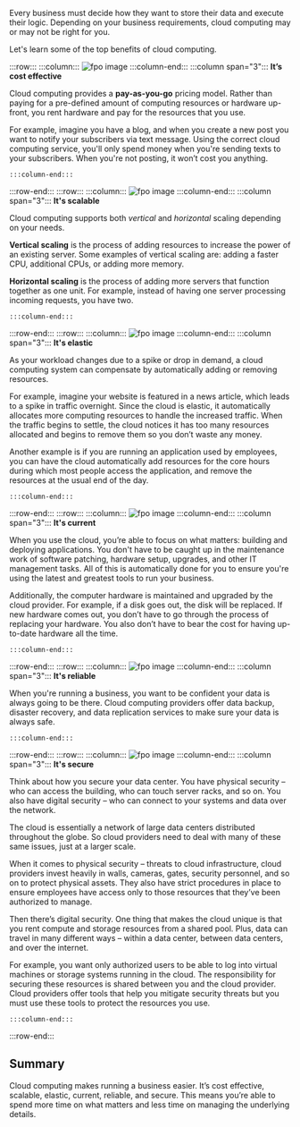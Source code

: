 Every business must decide how they want to store their data and execute their logic. Depending on your business requirements, cloud computing may or may not be right for you.

Let's learn some of the top benefits of cloud computing.

:::row:::
    :::column:::
        ![fpo image](../media/3-cost-effective.png)
    :::column-end:::
    :::column span="3":::
        **It’s cost effective**

Cloud computing provides a **pay-as-you-go** pricing model. Rather than paying for a pre-defined amount of computing resources or hardware up-front, you rent hardware and pay for the resources that you use.

For example, imagine you have a blog, and when you create a new post you want to notify your subscribers via text message. Using the correct cloud computing service, you'll only spend money when you're sending texts to your subscribers. When you're not posting, it won’t cost you anything.

    :::column-end:::
:::row-end:::
:::row:::
    :::column:::
        ![fpo image](../media/3-scalable.png)
    :::column-end:::
    :::column span="3":::
        **It's scalable**

Cloud computing supports both _vertical_ and _horizontal_ scaling depending on your needs.

**Vertical scaling** is the process of adding resources to increase the power of an existing server. Some examples of vertical scaling are: adding a faster CPU, additional CPUs, or adding more memory.

**Horizontal scaling** is the process of adding more servers that function together as one unit. For example, instead of having one server processing incoming requests, you have two.

    :::column-end:::
:::row-end:::
:::row:::
    :::column:::
        ![fpo image](../media/3-elastic.png)
    :::column-end:::
    :::column span="3":::
        **It's elastic**

As your workload changes due to a spike or drop in demand, a cloud computing system can compensate by automatically adding or removing resources.

For example, imagine your website is featured in a news article, which leads to a spike in traffic overnight. Since the cloud is elastic, it automatically allocates more computing resources to handle the increased traffic. When the traffic begins to settle, the cloud notices it has too many resources allocated and begins to remove them so you don’t waste any money.

Another example is if you are running an application used by employees, you can have the cloud automatically add resources for the core hours during which most people access the application, and remove the resources at the usual end of the day.

    :::column-end:::
:::row-end:::
:::row:::
    :::column:::
        ![fpo image](../media/3-current.png)
    :::column-end:::
    :::column span="3":::
        **It's current**

When you use the cloud, you’re able to focus on what matters: building and deploying applications. You don't have to be caught up in the maintenance work of software patching, hardware setup, upgrades, and other IT management tasks. All of this is automatically done for you to ensure you're using the latest and greatest tools to run your business.

Additionally, the computer hardware is maintained and upgraded by the cloud provider. For example, if a disk goes out, the disk will be replaced. If new hardware comes out, you don’t have to go through the process of replacing your hardware. You also don’t have to bear the cost for having up-to-date hardware all the time.

    :::column-end:::
:::row-end:::
:::row:::
    :::column:::
        ![fpo image](../media/3-reliable.png)
    :::column-end:::
    :::column span="3":::
        **It's reliable**

When you're running a business, you want to be confident your data is always going to be there. Cloud computing providers offer data backup, disaster recovery, and data replication services to make sure your data is always safe.

    :::column-end:::
:::row-end:::
:::row:::
    :::column:::
        ![fpo image](../media/3-reliable.png)
    :::column-end:::
    :::column span="3":::
        **It's secure**

Think about how you secure your data center. You have physical security &ndash; who can access the building, who can touch server racks, and so on. You also have digital security &ndash; who can connect to your systems and data over the network.

The cloud is essentially a network of large data centers distributed throughout the globe. So cloud providers need to deal with many of these same issues, just at a larger scale.

When it comes to physical security &ndash; threats to cloud infrastructure, cloud providers invest heavily in walls, cameras, gates, security personnel, and so on to protect physical assets. They also have strict procedures in place to ensure employees have access only to those resources that they’ve been authorized to manage.

Then there’s digital security. One thing that makes the cloud unique is that you rent compute and storage resources from a shared pool. Plus, data can travel in many different ways &ndash; within a data center, between data centers, and over the internet.

For example, you want only authorized users to be able to log into virtual machines or storage systems running in the cloud. The responsibility for securing these resources is shared between you and the cloud provider. Cloud providers offer tools that help you mitigate security threats but you must use these tools to protect the resources you use.

    :::column-end:::
:::row-end:::

## Summary

Cloud computing makes running a business easier. It’s cost effective, scalable, elastic, current, reliable, and secure. This means you’re able to spend more time on what matters and less time on managing the underlying details.